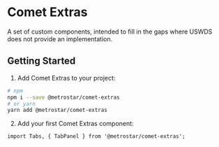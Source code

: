 # Comet Extras

A set of custom components, intended to fill in the gaps where USWDS does not provide an implementation.

## Getting Started

1. Add Comet Extras to your project:

```sh
# npm
npm i --save @metrostar/comet-extras
# or yarn
yarn add @metrostar/comet-extras
```

2. Add your first Comet Extras component:

```tsx
import Tabs, { TabPanel } from '@metrostar/comet-extras';
```
